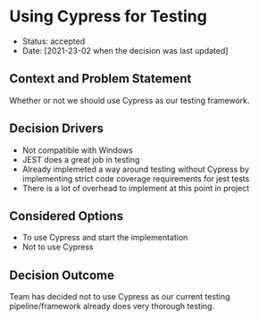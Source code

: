 # Using Cypress for Testing

* Status: accepted <!-- optional -->
* Date: [2021-23-02 when the decision was last updated] <!-- optional -->

## Context and Problem Statement

Whether or not we should use Cypress as our testing framework.


## Decision Drivers 

* Not compatible with Windows
* JEST does a great job in testing
* Already implemeted a way around testing without Cypress by implementing strict code coverage requirements for jest tests
* There is a lot of overhead to implement at this point in project

## Considered Options

* To use Cypress and start the implementation
* Not to use Cypress


## Decision Outcome

Team has decided not to use Cypress as our current testing pipeline/framework already does very thorough testing.
